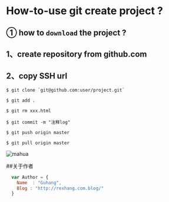 # How-to-use git create project ?

## ① how to `download` the project ?
## 1、create repository from github.com

## 2、copy SSH url

    $ git clone `git@github.com:user/project.git`

    $ git add .

    $ git rm xxx.html

    $ git commit -m "注释log"

    $ git push origin master

    $ git pull origin master

![mahua](http://test.rexhang.com/img/rexhang_logo.png)

##关于作者

```javascript
  var Author = {
    Name  : "Guhang",
    Blog : "http://rexhang.com.blog/"
  }
```
